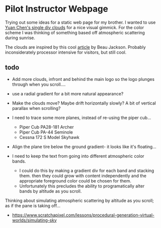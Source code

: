 # Pilot Instructor Webpage

Trying out some ideas for a static web page for my brother. I wanted to use [Yuan Chen's single div clouds](https://codepen.io/yuanchuan/pen/f70a1f9435dc90197b253b26b4d69d42) for a nice visual gimmick. For the color scheme I was thinking of something based off atmospheric scattering during sunrise.

The clouds are inspired by this cool [article](https://css-tricks.com/drawing-realistic-clouds-with-svg-and-css/) by Beau Jackson. Probably inconsiderately processor intensive for visitors, but still cool.

## todo

 - Add more clouds, infront and behind the main logo so the logo plunges through when you scroll....

 - use a radial gradient for a bit more natural appearance?

 - Make the clouds move? Maybe drift horizontally slowly? A bit of vertical parallax when scrolling?

 - I need to trace some more planes, instead of re-using the piper cub...
   - Piper Cub PA28-181 Archer 
   - Piper Cub PA-44 Seminole
   - Cessna 172 S Model Skyhawk 

 - Align the plane tire below the ground gradient- it looks like it's floating...

 - I need to keep the text from going into different atmospheric color bands.
   - I could do this by making a gradient div for each band and stacking them. then they could grow with content independently and the appropriate foreground color could be chosen for them.
   - Unfortunately this precludes the ability to programatically alter bands by altitude as you scroll.

Thinking about simulating atmospheric scattering by altitude as you scroll; as if the pane is taking off...
 - https://www.scratchapixel.com/lessons/procedural-generation-virtual-worlds/simulating-sky